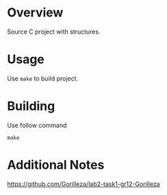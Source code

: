 # Overview
Source C project with structures.
# Usage
Use `make` to build project.
# Building
Use follow command
```
make
```
# Additional Notes
https://github.com/Gorilleza/lab2-task1-gr12-Gorilleza
